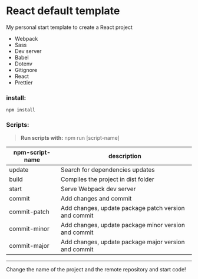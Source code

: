 # React default template

My personal start template to create a React project

- Webpack
- Sass
- Dev server
- Babel
- Dotenv
- Gitignore
- React
- Prettier

### install:

    npm install

### Scripts:

 > **Run scripts with:** npm run [script-name]

|npm-script-name|description|
|---|---|
|update|Search for dependencies updates|
|build|Compiles the project in dist folder|
|start|Serve Webpack dev server|
|commit|Add changes and commit|
|commit-patch|Add changes, update package patch version and commit|
|commit-minor|Add changes, update package minor version and commit|
|commit-major|Add changes, update package major version and commit|

------------

Change the name of the project and the remote repository and start code!